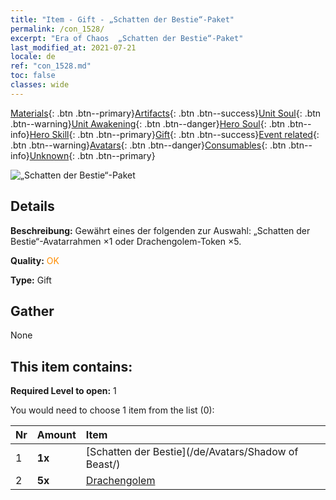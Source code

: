 ```yaml
---
title: "Item - Gift - „Schatten der Bestie“-Paket"
permalink: /con_1528/
excerpt: "Era of Chaos  „Schatten der Bestie“-Paket"
last_modified_at: 2021-07-21
locale: de
ref: "con_1528.md"
toc: false
classes: wide
---
```

 [Materials](/ItemsDE/){: .btn .btn--primary}[Artifacts](/ItemsDE/Artifacts/){: .btn .btn--success}[Unit Soul](/ItemsDE/UnitSoul/){: .btn .btn--warning}[Unit Awakening](/ItemsDE/UnitAwakening/){: .btn .btn--danger}[Hero Soul](/ItemsDE/HeroSoul/){: .btn .btn--info}[Hero Skill](/ItemsDE/HeroSkill/){: .btn .btn--primary}[Gift](/ItemsDE/Gift/){: .btn .btn--success}[Event related](/ItemsDE/Events/){: .btn .btn--warning}[Avatars](/ItemsDE/Avatars/){: .btn .btn--danger}[Consumables](/ItemsDE/Consumables/){: .btn .btn--info}[Unknown](/ItemsDE/Unknown/){: .btn .btn--primary}

 ![„Schatten der Bestie“-Paket](/images/t/i_907142.png)

## Details
 **Beschreibung:** Gewährt eines der folgenden zur Auswahl: „Schatten der Bestie“-Avatarrahmen ×1 oder Drachengolem-Token ×5.

 **Quality:** <span style="color: #FF8C00">OK</span>

 **Type:** Gift

## Gather

  None

## This item contains:

 **Required Level to open:** 1

 You would need to choose 1 item from the list (0):

  | Nr | Amount |     Item    |
  |:---|:-------|:------------|
  | 1 |  **1x** | [Schatten der Bestie](/de/Avatars/Shadow of Beast/) |  | 
  | 2 |  **5x** | [Drachengolem](/ItemsDE/unt_243/) |  | 
